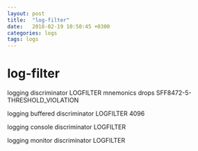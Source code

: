 ```yaml
---
layout: post
title:  "log-filter"
date:   2018-02-19 10:50:45 +0300
categories: logs
tags: logs
---
```


# log-filter
logging discriminator LOGFILTER mnemonics drops SFF8472-5-THRESHOLD_VIOLATION

logging buffered discriminator LOGFILTER 4096

logging console discriminator LOGFILTER

logging monitor discriminator LOGFILTER
